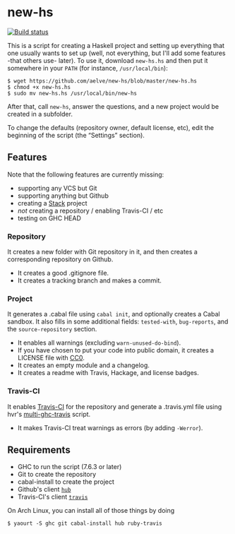 # new-hs

[![Build status](https://secure.travis-ci.org/aelve/new-hs.svg)](http://travis-ci.org/aelve/new-hs)

This is a script for creating a Haskell project and setting up everything that one usually wants to set up (well, not everything, but I'll add some features -that others use- later). To use it, download `new-hs.hs` and then put it somewhere in your `PATH` (for instance, `/usr/local/bin`):

    $ wget https://github.com/aelve/new-hs/blob/master/new-hs.hs
    $ chmod +x new-hs.hs
    $ sudo mv new-hs.hs /usr/local/bin/new-hs

After that, call `new-hs`, answer the questions, and a new project would be created in a subfolder.

To change the defaults (repository owner, default license, etc), edit the beginning of the script (the “Settings” section).

## Features

Note that the following features are currently missing:

  * supporting any VCS but Git
  * supporting anything but Github
  * creating a [Stack](http://haskellstack.org) project
  * *not* creating a repository / enabling Travis-CI / etc
  * testing on GHC HEAD

### Repository

It creates a new folder with Git repository in it, and then creates a corresponding repository on Github.

  * It creates a good .gitignore file.
  * It creates a tracking branch and makes a commit.

### Project

It generates a .cabal file using `cabal init`, and optionally creates a Cabal sandbox. It also fills in some additional fields: `tested-with`, `bug-reports`, and the `source-repository` section.

  * It enables all warnings (excluding `warn-unused-do-bind`).
  * If you have chosen to put your code into public domain, it creates a LICENSE file with [CC0](https://creativecommons.org/publicdomain/zero/1.0/legalcode).
  * It creates an empty module and a changelog.
  * It creates a readme with Travis, Hackage, and license badges.

### Travis-CI

It enables [Travis-CI](http://travis-ci.org/) for the repository and generate a .travis.yml file using hvr's [multi-ghc-travis](https://github.com/hvr/multi-ghc-travis) script.

  * It makes Travis-CI treat warnings as errors (by adding `-Werror`).

## Requirements

* GHC to run the script (7.6.3 or later)
* Git to create the repository
* cabal-install to create the project
* Github's client [`hub`](https://github.com/github/hub)
* Travis-CI's client [`travis`](https://github.com/travis-ci/travis.rb)

On Arch Linux, you can install all of those things by doing

    $ yaourt -S ghc git cabal-install hub ruby-travis
